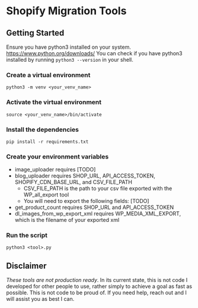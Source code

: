 # Shopify Migration Tools

## Getting Started

Ensure you have python3 installed on your system. https://www.python.org/downloads/
You can check if you have python3 installed by running `python3 --version` in your
shell.

### Create a virtual environment

`python3 -m venv <your_venv_name>`

### Activate the virtual environment

`source <your_venv_name>/bin/activate`

### Install the dependencies

`pip install -r requirements.txt`

### Create your environment variables

-   image_uploader requires [TODO]
-   blog_uploader requires SHOP_URL, API_ACCESS_TOKEN, SHOPIFY_CDN_BASE_URL, and CSV_FILE_PATH
    -   CSV_FILE_PATH is the path to your csv file exported with the WP_all_export tool
    -   You will need to export the following fields: [TODO]
-   get_product_count requires SHOP_URL and API_ACCESS_TOKEN
-   dl_images_from_wp_export_xml requires WP_MEDIA_XML_EXPORT, which is the filename of your exported xml

### Run the script

`python3 <tool>.py`

## Disclaimer

_These tools are not production ready_. In its current state, this is not code I
developed for other people to use, rather simply to achieve a goal as fast as
possible. This is not code to be proud of. If you need help, reach out and I
will assist you as best I can.
